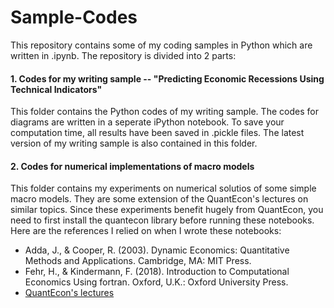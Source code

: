 # Sample-Codes

This repository contains some of my coding samples in Python which are written in .ipynb. The repository is divided into 2 parts:

#### 1. Codes for my writing sample -- "Predicting Economic Recessions Using Technical Indicators"
This folder contains the Python codes of my writing sample. The codes for diagrams are written in a seperate iPython notebook. To save your computation time, all results have been saved in .pickle files. The latest version of my writing sample is also contained in this folder. 



#### 2. Codes for numerical implementations of macro models
This folder contains my experiments on numerical solutios of some simple macro models. They are some extension of the QuantEcon's lectures on similar topics. Since these experiments benefit hugely from QuantEcon, you need to first install the quantecon library before running these notebooks. Here are the references I relied on when I wrote these notebooks:

* Adda, J., & Cooper, R. (2003). Dynamic Economics: Quantitative Methods and Applications. Cambridge, MA: MIT Press.
* Fehr, H., & Kindermann, F. (2018). Introduction to Computational Economics Using fortran. Oxford, U.K.: Oxford University Press.
* [QuantEcon's lectures](https://lectures.quantecon.org)
